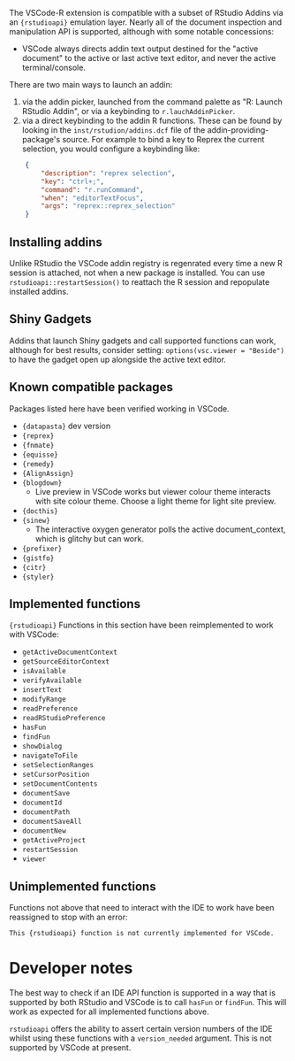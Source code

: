The VSCode-R extension is compatible with a subset of RStudio Addins via an
`{rstudioapi}` emulation layer. Nearly all of the document inspection and
manipulation API is supported, although with some notable concessions:

  * VSCode always directs addin text output destined for the "active document" to
    the active or last active text editor, and never the active terminal/console.

There are two main ways to launch an addin:

  1. via the addin picker, launched from the command palette as "R: Launch
    RStudio Addin", or via a keybinding to `r.lauchAddinPicker`. 
  2. via a direct
    keybinding to the addin R functions. These can be found by looking in the
    `inst/rstudion/addins.dcf` file of the addin-providing-package's source. For
    example to bind a key to Reprex the current selection, you would configure a
    keybinding like:
```json
    {
        "description": "reprex selection",
        "key": "ctrl+;",
        "command": "r.runCommand",
        "when": "editorTextFocus",
        "args": "reprex::reprex_selection"
    }
```

## Installing addins

Unlike RStudio the VSCode addin registry is regenrated every time a new R
session is attached, not when a new package is installed. You can use
`rstudioapi::restartSession()` to reattach the R session and repopulate
installed addins.

## Shiny Gadgets

Addins that launch Shiny gadgets and call supported functions can work,
although for best results, consider setting: `options(vsc.viewer = "Beside")`
to have the gadget open up alongside the active text editor.

## Known compatible packages

Packages listed here have been verified working in VSCode.

  * `{datapasta}` dev version
  * `{reprex}`
  * `{fnmate}`
  * `{equisse}`
  * `{remedy}`
  * `{AlignAssign}`
  * `{blogdown}`
    - Live preview in VSCode works but viewer colour theme interacts with site colour theme. Choose a light theme for light site preview.
  * `{docthis}`
  * `{sinew}`
    - The interactive oxygen generator polls the active document_context, which is glitchy but can work.
  * `{prefixer}`
  * `{gistfo}`
  * `{citr}`
  * `{styler}` 


## Implemented functions

`{rstudioapi}` Functions in this section have been reimplemented to work with VSCode:

  *  ` getActiveDocumentContext `
  *  ` getSourceEditorContext `
  *  ` isAvailable `
  *  ` verifyAvailable `
  *  ` insertText `
  *  ` modifyRange `
  *  ` readPreference `
  *  ` readRStudioPreference `
  *  ` hasFun `
  *  ` findFun `
  *  ` showDialog `
  *  ` navigateToFile `
  *  ` setSelectionRanges `
  *  ` setCursorPosition `
  *   `setDocumentContents`
  *  ` documentSave `
  *  ` documentId `
  *  ` documentPath `
  *  ` documentSaveAll `
  *  ` documentNew `
  *  ` getActiveProject `
  *  `restartSession`
  *  `viewer`

## Unimplemented functions

Functions not above that need to interact with the IDE to work have been
reassigned to stop with an error:

`This {rstudioapi} function is not currently implemented for VSCode.`


# Developer notes

The best way to check if an IDE API function is supported in a way that is
supported by both RStudio and VSCode is to call `hasFun` or `findFun`. This
will work as expected for all implemented functions above.

`rstudioapi` offers the ability to assert certain version numbers of the IDE
whilst using these functions with a `version_needed` argument. This is not
supported by VSCode at present.